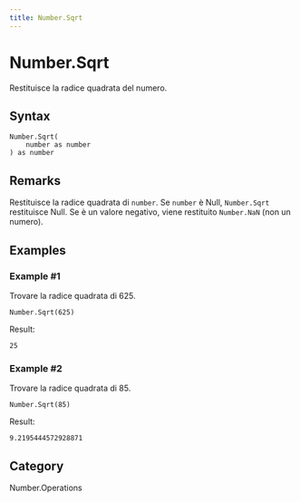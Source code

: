 ```yaml
---
title: Number.Sqrt
---
```


# Number.Sqrt


Restituisce la radice quadrata del numero.


## Syntax

```powerquery
Number.Sqrt(
    number as number
) as number
```


## Remarks

Restituisce la radice quadrata di <code>number</code>.    Se <code>number</code> è Null, <code>Number.Sqrt</code> restituisce Null. Se è un valore negativo, viene restituito <code>Number.NaN</code> (non un numero).


## Examples

### Example #1 
Trovare la radice quadrata di 625.
```powerquery
Number.Sqrt(625)
```

Result: 
```powerquery
25
```


### Example #2 
Trovare la radice quadrata di 85.
```powerquery
Number.Sqrt(85)
```

Result: 
```powerquery
9.2195444572928871
```




## Category
Number.Operations
